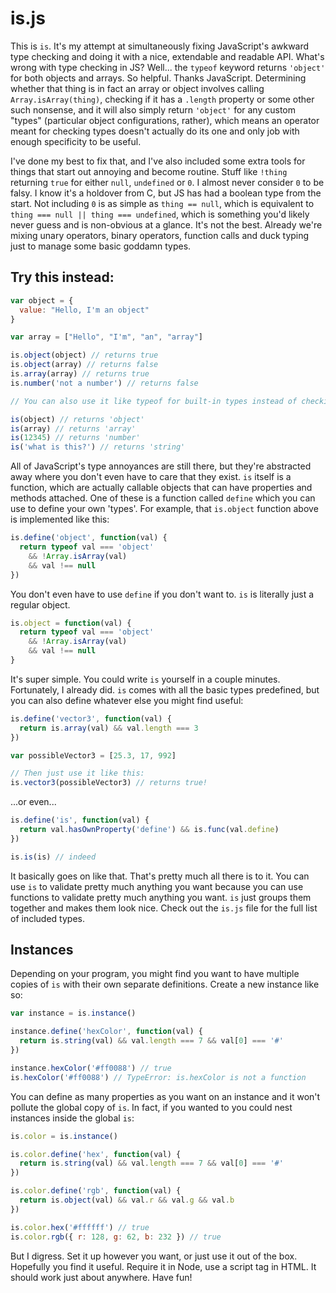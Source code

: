 # is.js

This is `is`. It's my attempt at simultaneously fixing JavaScript's awkward type checking and doing it with a nice, extendable and readable API. What's wrong with type checking in JS? Well... the `typeof` keyword returns `'object'` for both objects and arrays. So helpful. Thanks JavaScript. Determining whether that thing is in fact an array or object involves calling `Array.isArray(thing)`, checking if it has a `.length` property or some other such nonsense, and it will also simply return `'object'` for any custom "types" (particular object configurations, rather), which means an operator meant for checking types doesn't actually do its one and only job with enough specificity to be useful.

I've done my best to fix that, and I've also included some extra tools for things that start out annoying and become routine. Stuff like `!thing` returning `true` for either `null`, `undefined` or `0`. I almost never consider `0` to be falsy. I know it's a holdover from C, but JS has had a boolean type from the start. Not including `0` is as simple as `thing == null`, which is equivalent to `thing === null || thing === undefined`, which is something you'd likely never guess and is non-obvious at a glance. It's not the best. Already we're mixing unary operators, binary operators, function calls and duck typing just to manage some basic goddamn types.

## Try this instead:

```javascript
var object = {
  value: "Hello, I'm an object"
}

var array = ["Hello", "I'm", "an", "array"]

is.object(object) // returns true
is.object(array) // returns false
is.array(array) // returns true
is.number('not a number') // returns false

// You can also use it like typeof for built-in types instead of checking against a specific type

is(object) // returns 'object'
is(array) // returns 'array'
is(12345) // returns 'number'
is('what is this?') // returns 'string'
```

All of JavaScript's type annoyances are still there, but they're abstracted away where you don't even have to care that they exist. `is` itself is a function, which are actually callable objects that can have properties and methods attached. One of these is a function called `define` which you can use to define your own 'types'. For example, that `is.object` function above is implemented like this:

```javascript
is.define('object', function(val) {
  return typeof val === 'object'
    && !Array.isArray(val)
    && val !== null
})
```

You don't even have to use `define` if you don't want to. `is` is literally just a regular object.

```javascript
is.object = function(val) {
  return typeof val === 'object'
    && !Array.isArray(val)
    && val !== null
}
```

It's super simple. You could write `is` yourself in a couple minutes. Fortunately, I already did. `is` comes with all the basic types predefined, but you can also define whatever else you might find useful:

```javascript
is.define('vector3', function(val) {
  return is.array(val) && val.length === 3
})

var possibleVector3 = [25.3, 17, 992]

// Then just use it like this:
is.vector3(possibleVector3) // returns true!
```

...or even...

```javascript
is.define('is', function(val) {
  return val.hasOwnProperty('define') && is.func(val.define)
})

is.is(is) // indeed
```

It basically goes on like that. That's pretty much all there is to it. You can use `is` to validate pretty much anything you want because you can use functions to validate pretty much anything you want. `is` just groups them together and makes them look nice. Check out the `is.js` file for the full list of included types.

## Instances

Depending on your program, you might find you want to have multiple copies of `is` with their own separate definitions. Create a new instance like so:

```javascript
var instance = is.instance()

instance.define('hexColor', function(val) {
  return is.string(val) && val.length === 7 && val[0] === '#'
})

instance.hexColor('#ff0088') // true
is.hexColor('#ff0088') // TypeError: is.hexColor is not a function
```

You can define as many properties as you want on an instance and it won't pollute the global copy of `is`. In fact, if you wanted to you could nest instances inside the global `is`:

```javascript
is.color = is.instance()

is.color.define('hex', function(val) {
  return is.string(val) && val.length === 7 && val[0] === '#'
})

is.color.define('rgb', function(val) {
  return is.object(val) && val.r && val.g && val.b
})

is.color.hex('#ffffff') // true
is.color.rgb({ r: 128, g: 62, b: 232 }) // true
```

But I digress. Set it up however you want, or just use it out of the box. Hopefully you find it useful. Require it in Node, use a script tag in HTML. It should work just about anywhere. Have fun!